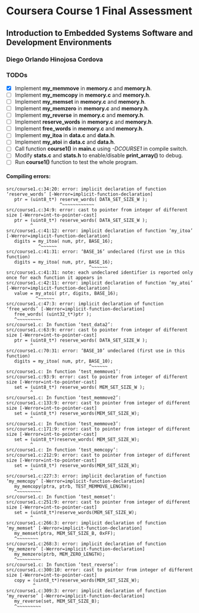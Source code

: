 # Coursera Course 1 Final Assessment
## Introduction to Embedded Systems Software and Development Environments 
### Diego Orlando Hinojosa Cordova

### TODOs
-[x] Implement **my_memmove** in **memory.c** and **memory.h**.
-[ ] Implement **my_memcopy** in **memory.c** and **memory.h**.
-[ ] Implement **my_memset** in **memory.c** and **memory.h**.
-[ ] Implement **my_memzero** in **memory.c** and **memory.h**.
-[ ] Implement **my_reverse** in **memory.c** and **memory.h**.
-[ ] Implement **reserve_words** in **memory.c** and **memory.h**.
-[ ] Implement **free_words** in **memory.c** and **memory.h**.
-[ ] Implement **my_itoa** in **data.c** and **data.h**.
-[ ] Implement **my_atoi** in **data.c** and **data.h**.
-[ ] Call function **course1()** in **main.c** using *-DCOURSE1* in compile switch.
-[ ] Modify **stats.c** and **stats.h** to enable/disable **print_array()** to debug. 
-[ ] Run **course1()** function to test the whole program.

#### Compiling errors:
```
src/course1.c:34:20: error: implicit declaration of function ‘reserve_words’ [-Werror=implicit-function-declaration]
   ptr = (uint8_t*) reserve_words( DATA_SET_SIZE_W );
                    ^~~~~~~~~~~~~
src/course1.c:34:9: error: cast to pointer from integer of different size [-Werror=int-to-pointer-cast]
   ptr = (uint8_t*) reserve_words( DATA_SET_SIZE_W );
         ^
src/course1.c:41:12: error: implicit declaration of function ‘my_itoa’ [-Werror=implicit-function-declaration]
   digits = my_itoa( num, ptr, BASE_16);
            ^~~~~~~
src/course1.c:41:31: error: ‘BASE_16’ undeclared (first use in this function)
   digits = my_itoa( num, ptr, BASE_16);
                               ^~~~~~~
src/course1.c:41:31: note: each undeclared identifier is reported only once for each function it appears in
src/course1.c:42:11: error: implicit declaration of function ‘my_atoi’ [-Werror=implicit-function-declaration]
   value = my_atoi( ptr, digits, BASE_16);
           ^~~~~~~
src/course1.c:47:3: error: implicit declaration of function ‘free_words’ [-Werror=implicit-function-declaration]
   free_words( (uint32_t*)ptr );
   ^~~~~~~~~~
src/course1.c: In function ‘test_data2’:
src/course1.c:63:9: error: cast to pointer from integer of different size [-Werror=int-to-pointer-cast]
   ptr = (uint8_t*) reserve_words( DATA_SET_SIZE_W );
         ^
src/course1.c:70:31: error: ‘BASE_10’ undeclared (first use in this function)
   digits = my_itoa( num, ptr, BASE_10);
                               ^~~~~~~
src/course1.c: In function ‘test_memmove1’:
src/course1.c:93:9: error: cast to pointer from integer of different size [-Werror=int-to-pointer-cast]
   set = (uint8_t*) reserve_words( MEM_SET_SIZE_W );
         ^
src/course1.c: In function ‘test_memmove2’:
src/course1.c:133:9: error: cast to pointer from integer of different size [-Werror=int-to-pointer-cast]
   set = (uint8_t*) reserve_words(MEM_SET_SIZE_W);
         ^
src/course1.c: In function ‘test_memmove3’:
src/course1.c:171:9: error: cast to pointer from integer of different size [-Werror=int-to-pointer-cast]
   set = (uint8_t*)reserve_words( MEM_SET_SIZE_W);
         ^
src/course1.c: In function ‘test_memcopy’:
src/course1.c:212:9: error: cast to pointer from integer of different size [-Werror=int-to-pointer-cast]
   set = (uint8_t*) reserve_words(MEM_SET_SIZE_W);
         ^
src/course1.c:227:3: error: implicit declaration of function ‘my_memcopy’ [-Werror=implicit-function-declaration]
   my_memcopy(ptra, ptrb, TEST_MEMMOVE_LENGTH);
   ^~~~~~~~~~
src/course1.c: In function ‘test_memset’:
src/course1.c:251:9: error: cast to pointer from integer of different size [-Werror=int-to-pointer-cast]
   set = (uint8_t*)reserve_words(MEM_SET_SIZE_W);
         ^
src/course1.c:266:3: error: implicit declaration of function ‘my_memset’ [-Werror=implicit-function-declaration]
   my_memset(ptra, MEM_SET_SIZE_B, 0xFF);
   ^~~~~~~~~
src/course1.c:268:3: error: implicit declaration of function ‘my_memzero’ [-Werror=implicit-function-declaration]
   my_memzero(ptrb, MEM_ZERO_LENGTH);
   ^~~~~~~~~~
src/course1.c: In function ‘test_reverse’:
src/course1.c:300:10: error: cast to pointer from integer of different size [-Werror=int-to-pointer-cast]
   copy = (uint8_t*)reserve_words(MEM_SET_SIZE_W);
          ^
src/course1.c:309:3: error: implicit declaration of function ‘my_reverse’ [-Werror=implicit-function-declaration]
   my_reverse(set, MEM_SET_SIZE_B);
   ^~~~~~~~~~
```
